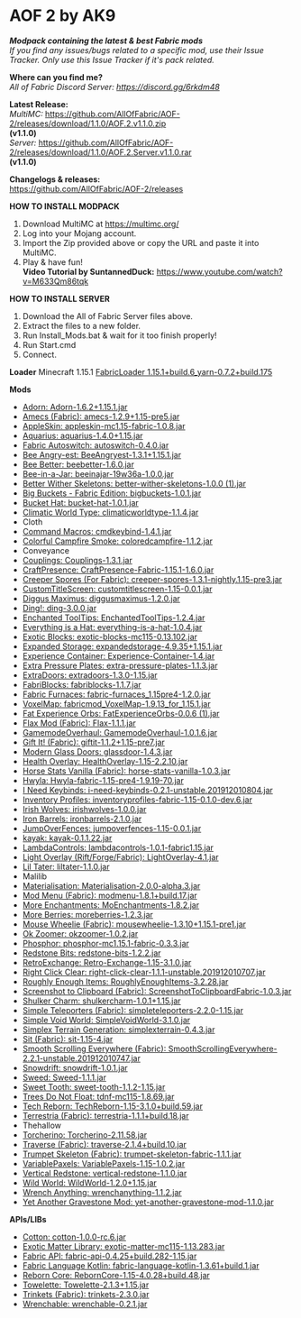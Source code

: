 # AOF 2 by AK9	
***Modpack containing the latest &amp; best Fabric mods*** \
*If you find any issues/bugs related to a specific mod, use their Issue Tracker. Only use this Issue Tracker if it's pack related.* 

**Where can you find me?** \
*All of Fabric Discord Server: https://discord.gg/6rkdm48*	

**Latest Release:** \
*MultiMC:*
https://github.com/AllOfFabric/AOF-2/releases/download/1.1.0/AOF.2.v1.1.0.zip \
**(v1.1.0)**\
*Server:*
https://github.com/AllOfFabric/AOF-2/releases/download/1.1.0/AOF.2.Server.v1.1.0.rar \
**(v1.1.0)**


**Changelogs & releases:** \
https://github.com/AllOfFabric/AOF-2/releases	


**HOW TO INSTALL MODPACK**	
1. Download MultiMC at https://multimc.org/	
2. Log into your Mojang account.	
3. Import the Zip provided above or copy the URL and paste it into MultiMC.	
4. Play & have fun! \
**Video Tutorial by SuntannedDuck:**
https://www.youtube.com/watch?v=M633Qm86tqk	

**HOW TO INSTALL SERVER**	
1. Download the All of Fabric Server files above.	
2. Extract the files to a new folder.	
3. Run Install_Mods.bat & wait for it too finish properly!
4. Run Start.cmd
5. Connect.

**Loader**
Minecraft 1.15.1
[FabricLoader 1.15.1+build.6_yarn-0.7.2+build.175](https://fabricmc.net)

**Mods**
- [Adorn: Adorn-1.6.2+1.15.1.jar](https://www.curseforge.com/minecraft/mc-mods/adorn)
- [Amecs (Fabric): amecs-1.2.9+1.15-pre5.jar](https://www.curseforge.com/minecraft/mc-mods/amecs)
- [AppleSkin: appleskin-mc1.15-fabric-1.0.8.jar](https://www.curseforge.com/minecraft/mc-mods/appleskin)
- [Aquarius: aquarius-1.4.0+1.15.jar](https://www.curseforge.com/minecraft/mc-mods/aquarius)
- [Fabric Autoswitch: autoswitch-0.4.0.jar](https://www.curseforge.com/minecraft/mc-mods/fabric-autoswitch)
- [Bee Angry-est: BeeAngryest-1.3.1+1.15.1.jar](https://www.curseforge.com/minecraft/mc-mods/bee-angry-est)
- [Bee Better: beebetter-1.6.0.jar](https://www.curseforge.com/minecraft/mc-mods/bee-better)
- [Bee-in-a-Jar: beeinajar-19w36a-1.0.0.jar](https://www.curseforge.com/minecraft/mc-mods/bee-in-a-jar)
- [Better Wither Skeletons: better-wither-skeletons-1.0.0 (1).jar](https://www.curseforge.com/minecraft/mc-mods/better-wither-skeletons)
- [Big Buckets - Fabric Edition: bigbuckets-1.0.1.jar](https://www.curseforge.com/minecraft/mc-mods/bigbuckets-fabric)
- [Bucket Hat: bucket-hat-1.0.1.jar](https://www.curseforge.com/minecraft/mc-mods/bucket-hat)
- [Climatic World Type: climaticworldtype-1.1.4.jar](https://www.curseforge.com/minecraft/mc-mods/climatic-world-type)
- Cloth
- [Command Macros: cmdkeybind-1.4.1.jar](https://www.curseforge.com/minecraft/mc-mods/command-macros)
- [Colorful Campfire Smoke: coloredcampfire-1.1.2.jar](https://www.curseforge.com/minecraft/mc-mods/colorful-campfire-smoke)
- Conveyance
- [Couplings: Couplings-1.3.1.jar](https://www.curseforge.com/minecraft/mc-mods/couplings)
- [CraftPresence: CraftPresence-Fabric-1.15.1-1.6.0.jar](https://www.curseforge.com/minecraft/mc-mods/craftpresence)
- [Creeper Spores (For Fabric): creeper-spores-1.3.1-nightly.1.15-pre3.jar](https://www.curseforge.com/minecraft/mc-mods/creeper-spores)
- [CustomTitleScreen: customtitlescreen-1.15-0.0.1.jar](https://www.curseforge.com/minecraft/mc-mods/customtitlescreen)
- [Diggus Maximus: diggusmaximus-1.2.0.jar](https://www.curseforge.com/minecraft/mc-mods/diggus-maximus)
- [Ding!: ding-3.0.0.jar](https://www.curseforge.com/minecraft/mc-mods/ding-fabric)
- [Enchanted ToolTips: EnchantedToolTips-1.2.4.jar](https://www.curseforge.com/minecraft/mc-mods/enchanted-tooltips)
- [Everything is a Hat: everything-is-a-hat-1.0.4.jar](https://www.curseforge.com/minecraft/mc-mods/everything-is-a-hat)
- [Exotic Blocks: exotic-blocks-mc115-0.13.102.jar](https://www.curseforge.com/minecraft/mc-mods/exotic-blocks)
- [Expanded Storage: expandedstorage-4.9.35+1.15.1.jar](https://www.curseforge.com/minecraft/mc-mods/expanded-storage)
- [Experience Container: Experience-Container-1.4.jar](https://www.curseforge.com/minecraft/mc-mods/experience-container)
- [Extra Pressure Plates: extra-pressure-plates-1.1.3.jar](https://www.curseforge.com/minecraft/mc-mods/extra-pressure-plates)
- [ExtraDoors: extradoors-1.3.0-1.15.jar](https://www.curseforge.com/minecraft/mc-mods/extradoors)
- [FabriBlocks: fabriblocks-1.1.7.jar](https://www.curseforge.com/minecraft/mc-mods/fabriblocks)
- [Fabric Furnaces: fabric-furnaces_1.15pre4-1.2.0.jar](https://www.curseforge.com/minecraft/mc-mods/fabric-furnaces)
- [VoxelMap: fabricmod_VoxelMap-1.9.13_for_1.15.1.jar](https://www.curseforge.com/minecraft/mc-mods/voxelmap)
- [Fat Experience Orbs: FatExperienceOrbs-0.0.6 (1).jar](https://www.curseforge.com/minecraft/mc-mods/fat-experience-orbs)
- [Flax Mod (Fabric): Flax-1.1.1.jar](https://www.curseforge.com/minecraft/mc-mods/flax-mod-fabric)
- [GamemodeOverhaul: GamemodeOverhaul-1.0.1.6.jar](https://www.curseforge.com/minecraft/mc-mods/gamemodeoverhaul)
- [Gift It! (Fabric): giftit-1.1.2+1.15-pre7.jar](https://www.curseforge.com/minecraft/mc-mods/gift-it)
- [Modern Glass Doors: glassdoor-1.4.3.jar](https://www.curseforge.com/minecraft/mc-mods/modern-glass-doors)
- [Health Overlay: HealthOverlay-1.15-2.2.10.jar](https://www.curseforge.com/minecraft/mc-mods/health-overlay)
- [Horse Stats Vanilla (Fabric): horse-stats-vanilla-1.0.3.jar](https://www.curseforge.com/minecraft/mc-mods/horsestatsvanilla)
- [Hwyla: Hwyla-fabric-1.15-pre4-1.9.19-70.jar](https://www.curseforge.com/minecraft/mc-mods/hwyla)
- [I Need Keybinds: i-need-keybinds-0.2.1-unstable.201912010804.jar](https://www.curseforge.com/minecraft/mc-mods/i-need-keybinds)
- [Inventory Profiles: inventoryprofiles-fabric-1.15-0.1.0-dev.6.jar](https://www.curseforge.com/minecraft/mc-mods/inventory-profiles)
- [Irish Wolves: irishwolves-1.0.0.jar](https://www.curseforge.com/minecraft/mc-mods/irish-wolves)
- [Iron Barrels: ironbarrels-2.1.0.jar](https://www.curseforge.com/minecraft/mc-mods/iron-barrels)
- [JumpOverFences: jumpoverfences-1.15-0.0.1.jar](https://www.curseforge.com/minecraft/mc-mods/jumpoverfences)
- [kayak: kayak-0.1.1.22.jar](https://www.curseforge.com/minecraft/mc-mods/kayak)
- [LambdaControls: lambdacontrols-1.0.1-fabric1.15.jar](https://www.curseforge.com/minecraft/mc-mods/lambdacontrols)
- [Light Overlay (Rift/Forge/Fabric): LightOverlay-4.1.jar](https://www.curseforge.com/minecraft/mc-mods/light-overlay)
- [Lil Tater: liltater-1.1.0.jar](https://www.curseforge.com/minecraft/mc-mods/lil-tater)
- Malilib
- [Materialisation: Materialisation-2.0.0-alpha.3.jar](https://www.curseforge.com/minecraft/mc-mods/materialisation)
- [Mod Menu (Fabric): modmenu-1.8.1+build.17.jar](https://www.curseforge.com/minecraft/mc-mods/modmenu)
- [More Enchantments: MoEnchantments-1.8.2.jar](https://www.curseforge.com/minecraft/mc-mods/fabric-more-enchantments)
- [More Berries: moreberries-1.2.3.jar](https://www.curseforge.com/minecraft/mc-mods/more-berries)
- [Mouse Wheelie (Fabric): mousewheelie-1.3.10+1.15.1-pre1.jar](https://www.curseforge.com/minecraft/mc-mods/mouse-wheelie)
- [Ok Zoomer: okzoomer-1.0.2.jar](https://www.curseforge.com/minecraft/mc-mods/ok-zoomer)
- [Phosphor: phosphor-mc1.15.1-fabric-0.3.3.jar](https://www.curseforge.com/minecraft/mc-mods/phosphor)
- [Redstone Bits: redstone-bits-1.2.2.jar](https://www.curseforge.com/minecraft/mc-mods/redstone-bits)
- [RetroExchange: Retro-Exchange-1.15-3.1.0.jar](https://www.curseforge.com/minecraft/mc-mods/retroexchange)
- [Right Click Clear: right-click-clear-1.1.1-unstable.201912010707.jar](https://www.curseforge.com/minecraft/mc-mods/right-click-clear)
- [Roughly Enough Items: RoughlyEnoughItems-3.2.28.jar](https://www.curseforge.com/minecraft/mc-mods/roughly-enough-items)
- [Screenshot to Clipboard (Fabric): ScreenshotToClipboardFabric-1.0.3.jar](https://www.curseforge.com/minecraft/mc-mods/screenshot-to-clipboard-fabric)
- [Shulker Charm: shulkercharm-1.0.1+1.15.jar](https://www.curseforge.com/minecraft/mc-mods/shulker-charm)
- [Simple Teleporters (Fabric): simpleteleporters-2.2.0-1.15.jar](https://www.curseforge.com/minecraft/mc-mods/simple-teleporters-fabric)
- [Simple Void World: SimpleVoidWorld-3.1.0.jar](https://www.curseforge.com/minecraft/mc-mods/simple-void-world)
- [Simplex Terrain Generation: simplexterrain-0.4.3.jar](https://www.curseforge.com/minecraft/mc-mods/simplex-terrain-generation)
- [Sit (Fabric): sit-1.15-4.jar](https://www.curseforge.com/minecraft/mc-mods/sit-fabric)
- [Smooth Scrolling Everywhere (Fabric): SmoothScrollingEverywhere-2.2.1-unstable.201912010747.jar](https://www.curseforge.com/minecraft/mc-mods/smooth-scrolling-everywhere-fabric)
- [Snowdrift: snowdrift-1.0.1.jar](https://www.curseforge.com/minecraft/mc-mods/snowdrift)
- [Sweed: Sweed-1.1.1.jar](https://www.curseforge.com/minecraft/mc-mods/sweed)
- [Sweet Tooth: sweet-tooth-1.1.2-1.15.jar](https://www.curseforge.com/minecraft/mc-mods/sweet-tooth)
- [Trees Do Not Float: tdnf-mc115-1.8.69.jar](https://www.curseforge.com/minecraft/mc-mods/trees-do-not-float)
- [Tech Reborn: TechReborn-1.15-3.1.0+build.59.jar](https://www.curseforge.com/minecraft/mc-mods/techreborn)
- [Terrestria (Fabric): terrestria-1.1.1+build.18.jar](https://www.curseforge.com/minecraft/mc-mods/terrestria)
- Thehallow
- [Torcherino: Torcherino-2.11.58.jar](https://www.curseforge.com/minecraft/mc-mods/torcherino)
- [Traverse (Fabric): traverse-2.1.4+build.10.jar](https://www.curseforge.com/minecraft/mc-mods/traverse)
- [Trumpet Skeleton (Fabric): trumpet-skeleton-fabric-1.1.1.jar](https://www.curseforge.com/minecraft/mc-mods/trumpet-skeleton-fabric)
- [VariablePaxels: VariablePaxels-1.15-1.0.2.jar](https://www.curseforge.com/minecraft/mc-mods/variablepaxels)
- [Vertical Redstone: vertical-redstone-1.1.0.jar](https://www.curseforge.com/minecraft/mc-mods/vertical-redstone)
- [Wild World: WildWorld-1.2.0+1.15.jar](https://www.curseforge.com/minecraft/mc-mods/wild-world)
- [Wrench Anything: wrenchanything-1.1.2.jar](https://www.curseforge.com/minecraft/mc-mods/wrench-anything)
- [Yet Another Gravestone Mod: yet-another-gravestone-mod-1.1.0.jar](https://www.curseforge.com/minecraft/mc-mods/yet-another-gravestone-mod)

**APIs/LIBs**
- [Cotton: cotton-1.0.0-rc.6.jar](https://www.curseforge.com/minecraft/mc-mods/cotton)
- [Exotic Matter Library: exotic-matter-mc115-1.13.283.jar](https://www.curseforge.com/minecraft/mc-mods/exotic-matter-library)
- [Fabric API: fabric-api-0.4.25+build.282-1.15.jar](https://www.curseforge.com/minecraft/mc-mods/fabric-api)
- [Fabric Language Kotlin: fabric-language-kotlin-1.3.61+build.1.jar](https://www.curseforge.com/minecraft/mc-mods/fabric-language-kotlin)
- [Reborn Core: RebornCore-1.15-4.0.28+build.48.jar](https://www.curseforge.com/minecraft/mc-mods/reborncore)
- [Towelette: Towelette-2.1.3+1.15.jar](https://www.curseforge.com/minecraft/mc-mods/towelette)
- [Trinkets (Fabric): trinkets-2.3.0.jar](https://www.curseforge.com/minecraft/mc-mods/trinkets-fabric)
- [Wrenchable: wrenchable-0.2.1.jar](https://www.curseforge.com/minecraft/mc-mods/wrenchable)
